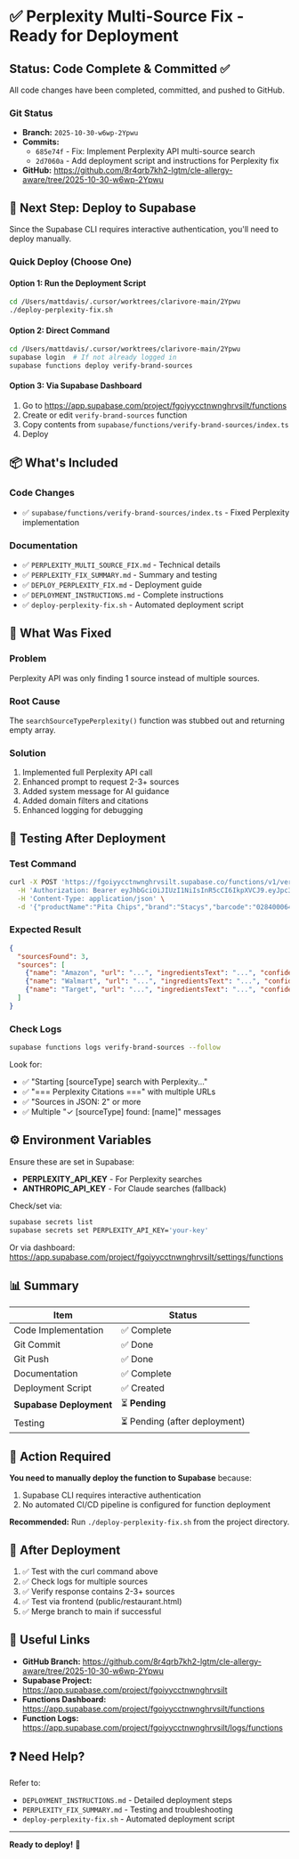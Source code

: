 # ✅ Perplexity Multi-Source Fix - Ready for Deployment

## Status: Code Complete & Committed ✅

All code changes have been completed, committed, and pushed to GitHub.

### Git Status
- **Branch:** `2025-10-30-w6wp-2Ypwu`
- **Commits:** 
  - `685e74f` - Fix: Implement Perplexity API multi-source search
  - `2d7060a` - Add deployment script and instructions for Perplexity fix
- **GitHub:** https://github.com/8r4qrb7kh2-lgtm/cle-allergy-aware/tree/2025-10-30-w6wp-2Ypwu

## 🚀 Next Step: Deploy to Supabase

Since the Supabase CLI requires interactive authentication, you'll need to deploy manually.

### Quick Deploy (Choose One)

#### Option 1: Run the Deployment Script
```bash
cd /Users/mattdavis/.cursor/worktrees/clarivore-main/2Ypwu
./deploy-perplexity-fix.sh
```

#### Option 2: Direct Command
```bash
cd /Users/mattdavis/.cursor/worktrees/clarivore-main/2Ypwu
supabase login  # If not already logged in
supabase functions deploy verify-brand-sources
```

#### Option 3: Via Supabase Dashboard
1. Go to https://app.supabase.com/project/fgoiyycctnwnghrvsilt/functions
2. Create or edit `verify-brand-sources` function
3. Copy contents from `supabase/functions/verify-brand-sources/index.ts`
4. Deploy

## 📦 What's Included

### Code Changes
- ✅ `supabase/functions/verify-brand-sources/index.ts` - Fixed Perplexity implementation

### Documentation
- ✅ `PERPLEXITY_MULTI_SOURCE_FIX.md` - Technical details
- ✅ `PERPLEXITY_FIX_SUMMARY.md` - Summary and testing
- ✅ `DEPLOY_PERPLEXITY_FIX.md` - Deployment guide
- ✅ `DEPLOYMENT_INSTRUCTIONS.md` - Complete instructions
- ✅ `deploy-perplexity-fix.sh` - Automated deployment script

## 🔧 What Was Fixed

### Problem
Perplexity API was only finding 1 source instead of multiple sources.

### Root Cause
The `searchSourceTypePerplexity()` function was stubbed out and returning empty array.

### Solution
1. Implemented full Perplexity API call
2. Enhanced prompt to request 2-3+ sources
3. Added system message for AI guidance
4. Added domain filters and citations
5. Enhanced logging for debugging

## 🧪 Testing After Deployment

### Test Command
```bash
curl -X POST 'https://fgoiyycctnwnghrvsilt.supabase.co/functions/v1/verify-brand-sources' \
  -H 'Authorization: Bearer eyJhbGciOiJIUzI1NiIsInR5cCI6IkpXVCJ9.eyJpc3MiOiJzdXBhYmFzZSIsInJlZiI6ImZnb2l5eWNjdG53bmdocnZzaWx0Iiwicm9sZSI6ImFub24iLCJpYXQiOjE3NjA0MzY1MjYsImV4cCI6MjA3NjAxMjUyNn0.xlSSXr0Gl7j-vsckrj-2anpPmp4BG2SUIdN-_dquSA8' \
  -H 'Content-Type: application/json' \
  -d '{"productName":"Pita Chips","brand":"Stacys","barcode":"028400064316","provider":"perplexity"}'
```

### Expected Result
```json
{
  "sourcesFound": 3,
  "sources": [
    {"name": "Amazon", "url": "...", "ingredientsText": "...", "confidence": 95},
    {"name": "Walmart", "url": "...", "ingredientsText": "...", "confidence": 90},
    {"name": "Target", "url": "...", "ingredientsText": "...", "confidence": 85}
  ]
}
```

### Check Logs
```bash
supabase functions logs verify-brand-sources --follow
```

Look for:
- ✅ "Starting [sourceType] search with Perplexity..."
- ✅ "=== Perplexity Citations ===" with multiple URLs
- ✅ "Sources in JSON: 2" or more
- ✅ Multiple "✓ [sourceType] found: [name]" messages

## ⚙️ Environment Variables

Ensure these are set in Supabase:
- **PERPLEXITY_API_KEY** - For Perplexity searches
- **ANTHROPIC_API_KEY** - For Claude searches (fallback)

Check/set via:
```bash
supabase secrets list
supabase secrets set PERPLEXITY_API_KEY='your-key'
```

Or via dashboard: https://app.supabase.com/project/fgoiyycctnwnghrvsilt/settings/functions

## 📊 Summary

| Item | Status |
|------|--------|
| Code Implementation | ✅ Complete |
| Git Commit | ✅ Done |
| Git Push | ✅ Done |
| Documentation | ✅ Complete |
| Deployment Script | ✅ Created |
| **Supabase Deployment** | ⏳ **Pending** |
| Testing | ⏳ Pending (after deployment) |

## 🎯 Action Required

**You need to manually deploy the function to Supabase** because:
1. Supabase CLI requires interactive authentication
2. No automated CI/CD pipeline is configured for function deployment

**Recommended:** Run `./deploy-perplexity-fix.sh` from the project directory.

## 📝 After Deployment

1. ✅ Test with the curl command above
2. ✅ Check logs for multiple sources
3. ✅ Verify response contains 2-3+ sources
4. ✅ Test via frontend (public/restaurant.html)
5. ✅ Merge branch to main if successful

## 🔗 Useful Links

- **GitHub Branch:** https://github.com/8r4qrb7kh2-lgtm/cle-allergy-aware/tree/2025-10-30-w6wp-2Ypwu
- **Supabase Project:** https://app.supabase.com/project/fgoiyycctnwnghrvsilt
- **Functions Dashboard:** https://app.supabase.com/project/fgoiyycctnwnghrvsilt/functions
- **Function Logs:** https://app.supabase.com/project/fgoiyycctnwnghrvsilt/logs/functions

## ❓ Need Help?

Refer to:
- `DEPLOYMENT_INSTRUCTIONS.md` - Detailed deployment steps
- `PERPLEXITY_FIX_SUMMARY.md` - Testing and troubleshooting
- `deploy-perplexity-fix.sh` - Automated deployment script

---

**Ready to deploy!** 🚀


